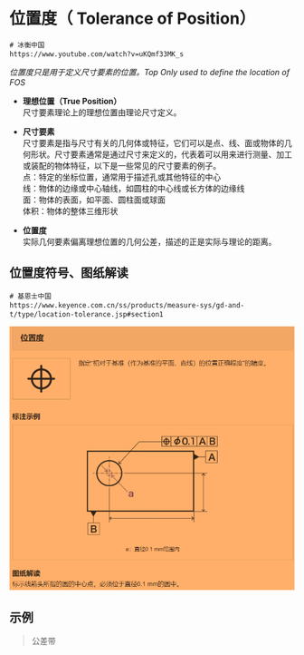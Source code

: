 # 位置度（  Tolerance of Position）

```link
# 冰衡中国
https://www.youtube.com/watch?v=uKQmf33MK_s
```   

*位置度只是用于定义尺寸要素的位置。Top Only used to define the location of FOS*   

* **理想位置（True Position）**    
尺寸要素理论上的理想位置由理论尺寸定义。    

* **尺寸要素**  
尺寸要素是指与尺寸有关的几何体或特征，它们可以是点、线、面或物体的几何形状。尺寸要素通常是通过尺寸来定义的，代表着可以用来进行测量、加工或装配的物体特征，以下是一些常见的尺寸要素的例子。   
点：特定的坐标位置，通常用于描述孔或其他特征的中心    
线：物体的边缘或中心轴线，如圆柱的中心线或长方体的边缘线    
面：物体的表面，如平面、圆柱面或球面    
体积：物体的整体三维形状     

* **位置度**   
实际几何要素偏离理想位置的几何公差，描述的正是实际与理论的距离。     

## 位置度符号、图纸解读  

```link
# 基恩士中国
https://www.keyence.com.cn/ss/products/measure-sys/gd-and-t/type/location-tolerance.jsp#section1
```  

![位置度](./LocationTolerance/01.png ':size=WIDTHxHEIGHT')


## 示例  

> 公差带

